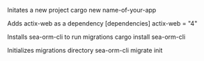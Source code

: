 Initates a new project
cargo new name-of-your-app

Adds actix-web as a dependency
[dependencies]
actix-web = "4"

Installs sea-orm-cli to run migrations
cargo install sea-orm-cli

Initializes migrations directory
sea-orm-cli migrate init



